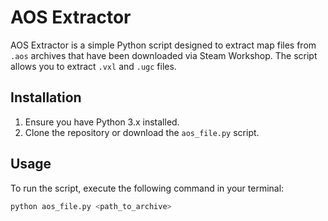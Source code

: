 # AOS Extractor

AOS Extractor is a simple Python script designed to extract map files from `.aos` archives that have been downloaded via Steam Workshop. The script allows you to extract `.vxl` and `.ugc` files.

## Installation

1. Ensure you have Python 3.x installed.
2. Clone the repository or download the `aos_file.py` script.

## Usage

To run the script, execute the following command in your terminal:

```bash
python aos_file.py <path_to_archive>
```
